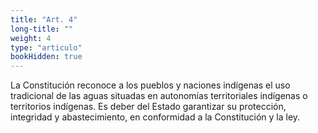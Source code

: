 ```yaml
---
title: "Art. 4"
long-title: ""
weight: 4
type: "articulo"
bookHidden: true
---
```

La Constitución reconoce a los pueblos y naciones indígenas el uso tradicional de las aguas situadas en autonomías territoriales indígenas o territorios indígenas. Es deber del Estado garantizar su protección, integridad y abastecimiento, en conformidad a la Constitución y la ley.
 